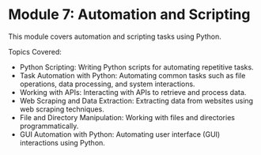 # Module 7: Automation and Scripting

This module covers automation and scripting tasks using Python.

Topics Covered:
- Python Scripting: Writing Python scripts for automating repetitive tasks.
- Task Automation with Python: Automating common tasks such as file operations, data processing, and system interactions.
- Working with APIs: Interacting with APIs to retrieve and process data.
- Web Scraping and Data Extraction: Extracting data from websites using web scraping techniques.
- File and Directory Manipulation: Working with files and directories programmatically.
- GUI Automation with Python: Automating user interface (GUI) interactions using Python.
